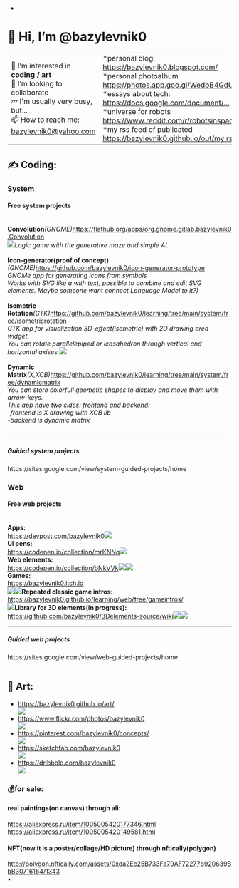 <table>
<tr>
<ul>
<li>
 </li>
 </ul>
 </tr>
 <tr>
  <h1>👋 Hi, I’m @bazylevnik0</h1>
  <td>
👀 I’m interested in <b>coding / art</b><br>
💞️ I’m looking to collaborate<br>
💤 I'm usually very busy, but...<br>
📫 How to reach me: <a href="bazylevnik0@yahoo.com">bazylevnik0@yahoo.com</a>
  </td>
  <td>
*personal blog: <a href="https://bazylevnik0.blogspot.com/">https://bazylevnik0.blogspot.com/</a><br>
*personal photoalbum <a href="https://photos.app.goo.gl/WedbB4GdUPUDjcUX8">https://photos.app.goo.gl/WedbB4GdUPUDjcUX8</a>   
*essays about tech: <a href="https://docs.google.com/document/d/1Y--STgCY3BUBBXWqigA8195b8luMEXXqe2u4CsyWGkA/">https://docs.google.com/document/...</a><br>
*universe for robots <a href="https://www.reddit.com/r/robotsinspace/">https://www.reddit.com/r/robotsinspace/</a><br>
*my rss feed of publicated <a href="https://bazylevnik0.github.io/out/my.rss">https://bazylevnik0.github.io/out/my.rss</a> 
  </td>
 </tr>
</table>
<tr>
<td>
<h2>✍️ Coding:</h2>
<table>
<h3>System</h3>
<h4>Free system projects</h4><br>
<b>Convolution</b> <i>(GNOME)</i> <a href="https://flathub.org/apps/org.gnome.gitlab.bazylevnik0.Convolution">https://flathub.org/apps/org.gnome.gitlab.bazylevnik0.Convolution</a>
 <br><img src="https://bazylevnik0.github.io/out/1.png">
 <i>Logic game with the generative maze and simple AI.</i><br><br>
<b>Icon-generator(proof of concept)</b> <i>(GNOME)</i> <a href="https://github.com/bazylevnik0/icon-generator-prototype">https://github.com/bazylevnik0/icon-generator-prototype</a><br>
<i>GNOMe app for generating icons from symbols <br>
Works with SVG like a with text, possible to combine and edit SVG elements. Maybe someone want connect Language Model to it?)</i><br><br>                                         
<b>Isometric Rotation</b><i>(GTK)</i> <a href="https://github.com/bazylevnik0/learning/tree/main/system/free/isometricrotation">https://github.com/bazylevnik0/learning/tree/main/system/free/isometricrotation</a><br>
<i>GTK app for visualization 3D-effect(isometric) with 2D drawing area widget. <br>
 You can rotate parallelepiped or icosahedron through vertical and horizontal axises.</i><img src="https://bazylevnik0.github.io/out/2.png"><br><br>                                         
<b>Dynamic Matrix</b> <i>(X,XCB)</i> <a href="https://github.com/bazylevnik0/learning/tree/main/system/free/dynamicmatrix">https://github.com/bazylevnik0/learning/tree/main/system/free/dynamicmatrix</a><br>
 <i>You can store colorfull geometic shapes to display and move them with arrow-keys.<br>
 This app have two sides: frontend and backend:<br>
  -frontend is X drawing with XCB lib<br>
  -backend is dynamic matrix</i><br><br>
<hr>
<h5>Guided system projects</h5> https://sites.google.com/view/system-guided-projects/home
 <h3>Web</h3>
<h4>Free web projects</h4><br>
<b>Apps:</b><br>
<a href="https://devpost.com/bazylevnik0">https://devpost.com/bazylevnik0</a>
<img src="https://bazylevnik0.github.io/out/11.png">
<br>
<b>UI pens:</b><br>
<a href="https://codepen.io/collection/mrKNNq">https://codepen.io/collection/mrKNNq</a>
<img src="https://bazylevnik0.github.io/out/3.png">
<br> 
<b>Web elements:</b><br>
<a href="https://codepen.io/collection/bNkVVk">https://codepen.io/collection/bNkVVk</a>
<img src="https://bazylevnik0.github.io/out/6.png">
<img src="https://bazylevnik0.github.io/out/7.png">
<br>
<b>Games:</b><br>
<a href="https://bazylevnik0.itch.io">https://bazylevnik0.itch.io</a><br>
<img src="https://bazylevnik0.github.io/out/8.png">
<img src="https://bazylevnik0.github.io/out/9.png">
<b>Repeated classic game intros:</b><br>
<a href="https://bazylevnik0.github.io/learning/web/free/gameintros/">https://bazylevnik0.github.io/learning/web/free/gameintros/</a><br>
<img src="https://bazylevnik0.github.io/out/10.png">
<b>Library for 3D elements(in progress):</b><br>
<a href="https://github.com/bazylevnik0/3Delements-source/wiki">https://github.com/bazylevnik0/3Delements-source/wiki</a>
<img src="https://bazylevnik0.github.io/out/4.png">
<img src="https://bazylevnik0.github.io/out/5.png">
<br>
<hr>
<h5>Guided web projects</h5> https://sites.google.com/view/web-guided-projects/home
</tr>
</table>
<h2>🎨 Art:</h2>
<ul>
<li><a href="https://bazylevnik0.github.io/art/">https://bazylevnik0.github.io/art/</a></li>
 <img src="https://bazylevnik0.github.io/out/12.png">
<li><a href="https://www.flickr.com/photos/bazylevnik0">https://www.flickr.com/photos/bazylevnik0</a></li>
 <img src="https://bazylevnik0.github.io/out/13.png">
<li><a href="https://pinterest.com/bazylevnik0/concepts/">https://pinterest.com/bazylevnik0/concepts/</a></li>
 <img src="https://bazylevnik0.github.io/out/14.png">
<li><a href="https://sketchfab.com/bazylevnik0">https://sketchfab.com/bazylevnik0</a></li>
 <img src="https://bazylevnik0.github.io/out/15.png">
<li><a href="https://dribbble.com/bazylevnik0">https://dribbble.com/bazylevnik0</a></li>
 <img src="https://bazylevnik0.github.io/out/16.png">
</ul>
 <h3>💰for sale:</h3>
 <h4>real paintings(on canvas) through ali:</h4>
 <a href="https://aliexpress.ru/item/1005005420177346.html">https://aliexpress.ru/item/1005005420177346.html</a><br>
 <a href="https://aliexpress.ru/item/1005005420149581.html">https://aliexpress.ru/item/1005005420149581.html</a><br>
 <h4>NFT(now it is a poster/collage/HD picture) through nftically(polygon)</h4>
 <a href="http://polygon.nftically.com/assets/0xda2Ec25B733Fa79AF72277b920639BbB30716164/1343">http://polygon.nftically.com/assets/0xda2Ec25B733Fa79AF72277b920639BbB30716164/1343</a><br>
•
